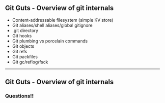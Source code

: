 ## Git Guts - Overview of git internals

- Content-addressable filesystem (simple KV store)
- Git aliases/shell aliases/global gitignore
- .git directory
- Git hooks
- Git plumbing vs porcelain commands
- Git objects
- Git refs
- Git packfiles
- Git gc/reflog/fsck

------------

## Git Guts - Overview of git internals

### Questions!!
